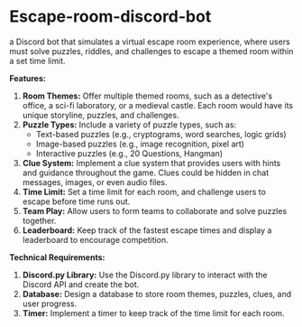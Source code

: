 # Escape-room-discord-bot

a Discord bot that simulates a virtual escape room experience, where users must solve puzzles, riddles, and challenges to escape a themed room within a set time limit.

**Features:**

1. **Room Themes:** Offer multiple themed rooms, such as a detective's office, a sci-fi laboratory, or a medieval castle. Each room would have its unique storyline, puzzles, and challenges.
2. **Puzzle Types:** Include a variety of puzzle types, such as:
   * Text-based puzzles (e.g., cryptograms, word searches, logic grids)
   * Image-based puzzles (e.g., image recognition, pixel art)
   * Interactive puzzles (e.g., 20 Questions, Hangman)
3. **Clue System:** Implement a clue system that provides users with hints and guidance throughout the game. Clues could be hidden in chat messages, images, or even audio files.
4. **Time Limit:** Set a time limit for each room, and challenge users to escape before time runs out.
5. **Team Play:** Allow users to form teams to collaborate and solve puzzles together.
6. **Leaderboard:** Keep track of the fastest escape times and display a leaderboard to encourage competition.

**Technical Requirements:**

1. **Discord.py Library:** Use the Discord.py library to interact with the Discord API and create the bot.
2. **Database:** Design a database to store room themes, puzzles, clues, and user progress.
3. **Timer:** Implement a timer to keep track of the time limit for each room.
